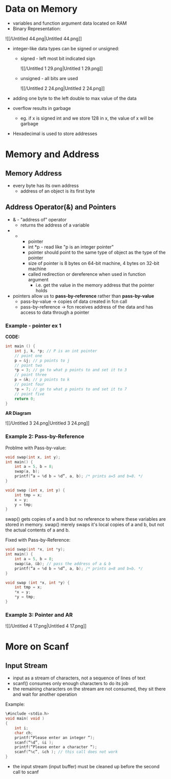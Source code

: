 
# Data on Memory

- variables and function argument data located on RAM
- Binary Representation:

![[/Untitled 44.png|Untitled 44.png]]

- integer-like data types can be signed or unsigned:
    - signed - left most bit indicated sign
        
        ![[/Untitled 1 29.png|Untitled 1 29.png]]
        
    - unsigned - all bits are used
        
        ![[/Untitled 2 24.png|Untitled 2 24.png]]
        
- adding one byte to the left double to max value of the data
- overflow results in garbage
    - eg. if x is signed int and we store 128 in x, the value of x will be garbage
- Hexadecimal is used to store addresses

# Memory and Address

## Memory Address

- every byte has its own address
    - address of an object is its first byte

## Address Operator(&) and Pointers

- & - "address of" operator
    - returns the address of a variable
- * - pointer
    - int *p - read like "p is an integer pointer"
    - pointer should point to the same type of object as the type of the pointer
    - size of pointer is 8 bytes on 64-bit machine, 4 bytes on 32-bit machine
    - called redirection or dereference when used in function argument
        - i.e. get the value in the memory address that the pointer holds
- pointers allow us to **pass-by-reference** rather than **pass-by-value**
    - pass-by-value → copies of data created in fcn call
    - pass-by-reference → fcn receives address of the data and has access to data through a pointer

### Example - pointer ex 1

**CODE:**

```C
int main () {
	int j, k, *p; // P is an int pointer
	// point one
	p = &j; // p points to j
	// point two
	*p = 3; // go to what p points to and set it to 3
	// point three
	p = &k; // p points to k
	// point four
	*p = 7; // go to what p points to and set it to 7
	// point five
	return 0;
}
```

**AR Diagram**

![[/Untitled 3 24.png|Untitled 3 24.png]]

### Example 2: Pass-by-Reference

Problme with Pass-by-value:

```C
void swap(int x, int y);
int main() {
	int a = 5, b = 8;
	swap(a, b);
	printf(“a = %d b = %d”, a, b); /* prints a=5 and b=8. */
}

void swap (int x, int y) {
	int tmp = x;
	x = y;
	y = tmp;
}
```

swap() gets copies of a and b but no reference to where these variables are stored in memory. swap() merely swaps it's local copies of a and b, but not the actual contents of a and b.

Fixed with Pass-by-Reference:

```C
void swap(int *x, int *y);
int main() {
	int a = 5, b = 8;
	swap(&a, &b); // pass the address of a & b
	printf(“a = %d b = %d”, a, b); /* prints a=8 and b=b. */
}

void swap (int *x, int *y) {
	int tmp = x;
	*x = y;
	*y = tmp;
}
```

### Example 3: Pointer and AR

![[/Untitled 4 17.png|Untitled 4 17.png]]

# More on Scanf

## Input Stream

- input as a stream of characters, not a sequence of lines of text
- scanf() consumes only enough characters to do its job
- the remaining characters on the stream are not consumed, they sit there and wait for another operation

Example:

```C
\#include <stdio.h>
void main( void )
{
	int i;
	char ch;
	printf(“Please enter an integer “);
	scanf(“%d”, &i );
	printf(“Please enter a character “);
	scanf(“%c”, &ch ); // this call does not work
}
```

- the input stream (input buffer) must be cleaned up before the second call to scanf
